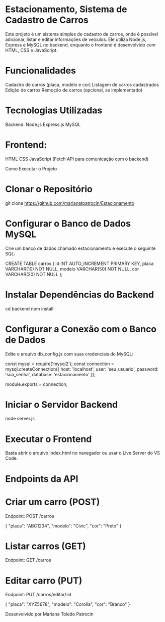 # Estacionamento, Sistema de Cadastro de Carros

Este projeto é um sistema simples de cadastro de carros, onde é possível adicionar, listar e editar informações de veículos. Ele utiliza Node.js, Express e MySQL no backend, enquanto o frontend é desenvolvido com HTML, CSS e JavaScript.

# Funcionalidades
Cadastro de carros (placa, modelo e cor)
Listagem de carros cadastrados
Edição de carros
Remoção de carros (opcional, se implementado)

# Tecnologias Utilizadas
Backend:
Node.js
Express.js
MySQL

# Frontend:
HTML
CSS
JavaScript (Fetch API para comunicação com o backend)

Como Executar o Projeto

# Clonar o Repositório

 git clone https://github.com/marianatpatrocin/Estacionamento

# Configurar o Banco de Dados MySQL

Crie um banco de dados chamado estacionamento e execute o seguinte SQL:

CREATE TABLE carros (
    id INT AUTO_INCREMENT PRIMARY KEY,
    placa VARCHAR(10) NOT NULL,
    modelo VARCHAR(50) NOT NULL,
    cor VARCHAR(20) NOT NULL
);

# Instalar Dependências do Backend

 cd backend
 npm install
 
# Configurar a Conexão com o Banco de Dados

Edite o arquivo db_config.js com suas credenciais do MySQL:

const mysql = require('mysql2');
const connection = mysql.createConnection({
    host: 'localhost',
    user: 'seu_usuario',
    password: 'sua_senha',
    database: 'estacionamento'
});

module.exports = connection;

# Iniciar o Servidor Backend

 node server.js

# Executar o Frontend

Basta abrir o arquivo index.html no navegador ou usar o Live Server do VS Code.

# Endpoints da API

# Criar um carro (POST)

Endpoint: POST /carros

{
    "placa": "ABC1234",
    "modelo": "Civic",
    "cor": "Preto"
}

# Listar carros (GET)

Endpoint: GET /carros

# Editar carro (PUT)
Endpoint: PUT /carros/editar/:id

{
    "placa": "XYZ5678",
    "modelo": "Corolla",
    "cor": "Branco"
}

Desenvolvido por Mariana Toledo Patrocin
